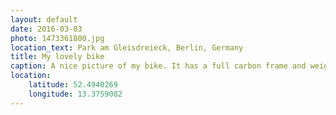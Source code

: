 ```yaml
---
layout: default
date: 2016-03-03
photo: 1473361800.jpg
location_text: Park am Gleisdreieck, Berlin, Germany
title: My lovely bike
caption: A nice picture of my bike. It has a full carbon frame and weight only 8.5kg. Whenever I drive it, I have the feeling that the bike actually drives me!
location:
    latitude: 52.4940269
    longitude: 13.3759082
---
```

